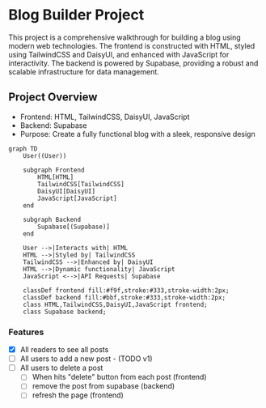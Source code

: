 # Blog Builder Project

This project is a comprehensive walkthrough for building a blog using modern web technologies. The frontend is constructed with HTML, styled using TailwindCSS and DaisyUI, and enhanced with JavaScript for interactivity. The backend is powered by Supabase, providing a robust and scalable infrastructure for data management.

## Project Overview

- Frontend: HTML, TailwindCSS, DaisyUI, JavaScript
- Backend: Supabase
- Purpose: Create a fully functional blog with a sleek, responsive design

```mermaid
graph TD
    User((User))
    
    subgraph Frontend
        HTML[HTML]
        TailwindCSS[TailwindCSS]
        DaisyUI[DaisyUI]
        JavaScript[JavaScript]
    end
    
    subgraph Backend
        Supabase[(Supabase)]
    end
    
    User -->|Interacts with| HTML
    HTML -->|Styled by| TailwindCSS
    TailwindCSS -->|Enhanced by| DaisyUI
    HTML -->|Dynamic functionality| JavaScript
    JavaScript <-->|API Requests| Supabase
    
    classDef frontend fill:#f9f,stroke:#333,stroke-width:2px;
    classDef backend fill:#bbf,stroke:#333,stroke-width:2px;
    class HTML,TailwindCSS,DaisyUI,JavaScript frontend;
    class Supabase backend;
```

### Features
- [x] All readers to see all posts
- [ ] All users to add a new post - (TODO v1)
- [ ] All users to delete a post
    - [ ] When hits "delete" button from each post (frontend)
    - [ ] remove the post from supabase (backend)
    - [ ] refresh the page (frontend)